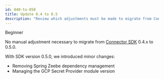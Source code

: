 ```yaml
---
id: 040-to-050
title: Update 0.4 to 0.5
description: "Review which adjustments must be made to migrate from Connector SDK 0.4.x to 0.5.0."
---
```


<span class="badge badge--beginner">Beginner</span>

No manual adjustment necessary to migrate from
[Connector SDK](/components/connectors/custom-built-connectors/connector-sdk.md)
0.4.x to 0.5.0.

With SDK version 0.5.0, we introduced minor changes:

- Removing Spring Zeebe dependency management
- Managing the GCP Secret Provider module version

